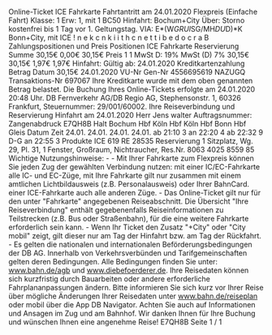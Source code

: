 Online-Ticket ICE Fahrkarte Fahrtantritt am 24.01.2020 Flexpreis (Einfache Fahrt) Klasse: 1 Erw: 1, mit 1 BC50 Hinfahrt: Bochum+City Über: Storno kostenfrei bis 1 Tag vor 1. Geltungstag. VIA: E*(W*GRUI*SG/MH*DU*D)*K Bonn+City, mit ICE ! n e k c n k i i t h c n e t t i b e d o c r a B Zahlungspositionen und Preis Positionen ICE Fahrkarte Reservierung Summe 30,15€ 0,00€ 30,15€ Preis 1 1 MwSt D: 19% MwSt (D) 7% 30,15€ 30,15€ 1,97€ 1,97€ Hinfahrt: Gültig ab: 24.01.2020 Kreditkartenzahlung Betrag Datum 30,15€ 24.01.2020 VU-Nr Gen-Nr 4556695619 NAZUGQ Transaktions-Nr 697067 Ihre Kreditkarte wurde mit dem oben genannten Betrag belastet. Die Buchung Ihres Online-Tickets erfolgte am 24.01.2020 20:48 Uhr. DB Fernverkehr AG/DB Regio AG, Stephensonstr. 1, 60326 Frankfurt, Steuernummer: 29/001/60002. Ihre Reiseverbindung und Reservierung Hinfahrt am 24.01.2020 Herr Jens walter Auftragsnummer: Zangenabdruck E7QH8B Halt Bochum Hbf Köln Hbf Köln Hbf Bonn Hbf Gleis Datum Zeit 24.01. 24.01. 24.01. 24.01. ab 21:10 3 an 22:20 4 ab 22:32 9 D-G an 22:55 3 Produkte ICE 619 RE 28535 Reservierung 1 Sitzplatz, Wg. 29, Pl. 31, 1 Fenster, Großraum, Nichtraucher, Res.Nr. 8063 4025 8559 85 Wichtige Nutzungshinweise: - - Mit Ihrer Fahrkarte zum Flexpreis können Sie jeden Zug der gewählten Verbindung nutzen: mit einer IC/EC-Fahrkarte alle IC- und EC-Züge, mit Ihre Fahrkarte gilt nur zusammen mit einem amtlichen Lichtbildausweis (z.B. Personalausweis) oder Ihrer BahnCard. einer ICE-Fahrkarte auch alle anderen Züge. - Das Online-Ticket gilt nur für den unter "Fahrkarte" angegebenen Reiseabschnitt. Die Übersicht "Ihre Reiseverbindung" enthält gegebenenfalls Reiseinformationen zu Teilstrecken (z.B. Bus oder Straßenbahn), für die eine weitere Fahrkarte erforderlich sein kann. - Wenn Ihr Ticket den Zusatz "+City" oder "City mobil" zeigt, gilt dieser nur am Tag der Hinfahrt bzw. am Tag der Rückfahrt. - Es gelten die nationalen und internationalen Beförderungsbedingungen der DB AG. Innerhalb von Verkehrsverbünden und Tarifgemeinschaften gelten deren Bedingungen. Alle Bedingungen finden Sie unter: www.bahn.de/agb und www.diebefoerderer.de. Ihre Reisedaten können sich kurzfristig durch Bauarbeiten oder andere erforderliche Fahrplananpassungen ändern. Bitte informieren Sie sich kurz vor Ihrer Reise über mögliche Änderungen Ihrer Reisedaten unter www.bahn.de/reiseplan oder mobil über die App DB Navigator. Achten Sie auch auf Informationen und Ansagen im Zug und am Bahnhof. Wir danken Ihnen für Ihre Buchung und wünschen Ihnen eine angenehme Reise! E7QH8B Seite 1 / 1